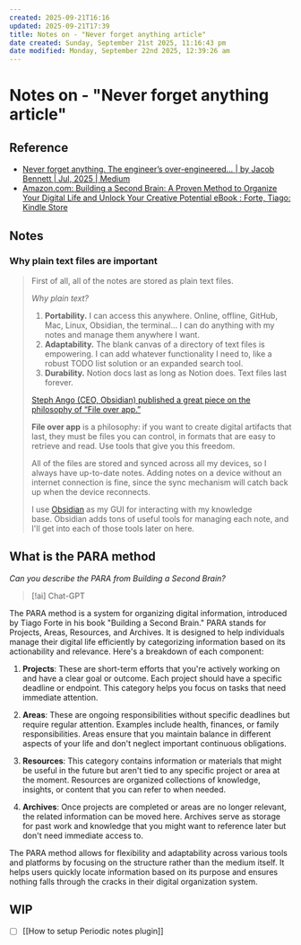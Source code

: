```yaml
---
created: 2025-09-21T16:16
updated: 2025-09-21T17:39
title: Notes on - "Never forget anything article"
date created: Sunday, September 21st 2025, 11:16:43 pm
date modified: Monday, September 22nd 2025, 12:39:26 am
---
```


# Notes on - "Never forget anything article"
## Reference
-  [Never forget anything. The engineer’s over-engineered… \| by Jacob Bennett \| Jul, 2025 \| Medium](https://jacob.blog/how-i-never-forget-anything-as-a-staff-software-engineer-8874d89a4d70)
- [Amazon.com: Building a Second Brain: A Proven Method to Organize Your Digital Life and Unlock Your Creative Potential eBook : Forte, Tiago: Kindle Store](https://www.amazon.com/Building-Second-Brain-Organize-Potential-ebook/dp/B09LVVN9L3/ref=tmm_kin_swatch_0?_encoding=UTF8&dib_tag=se&dib=eyJ2IjoiMSJ9.2KbIMQLJJgkCulI-Q03CzpznPk6PUvaKe1cyVPQBsYr5x1b0bhO-OKAY3FbErOE8b9DD9CREGFzDQn7Xyw2ZcwG8O8gqEJcuW6AkKcmMT2EgMtz7jStviLUVSsm8FIpk2oXfieC5ZeKeNnF1oXqsBMs38ypRdzfZhb60ewwOtNCT0xGJIeFLHDatSe7FNATDXUdY47_1AJ_1P0XgudvFwHWt_0RBPDn1iUANhRyVq-0.xB7AHINCw7I4aeFYgP-glLzS0iaP0r4-XNTbdtFbEsI&qid=1747524572&sr=8-1)
## Notes

### Why plain text files are important

> First of all, all of the notes are stored as plain text files.
> 
> *Why plain text?*
> 
> 1. **Portability.** I can access this anywhere. Online, offline, GitHub, Mac, Linux, Obsidian, the terminal… I can do anything with my notes and manage them anywhere I want.
> 2. **Adaptability.** The blank canvas of a directory of text files is empowering. I can add whatever functionality I need to, like a robust TODO list solution or an expanded search tool.
> 3. **Durability.** Notion docs last as long as Notion does. Text files last forever.
> 
> [Steph Ango (CEO, Obsidian) published a great piece on the philosophy of “File over app.”](https://stephango.com/file-over-app)
> 
> **File over app** is a philosophy: if you want to create digital artifacts that last, they must be files you can control, in formats that are easy to retrieve and read. Use tools that give you this freedom.
> 
> All of the files are stored and synced across all my devices, so I always have up-to-date notes. Adding notes on a device without an internet connection is fine, since the sync mechanism will catch back up when the device reconnects.
> 
> I use [Obsidian](https://obsidian.md/) as my GUI for interacting with my knowledge base. Obsidian adds tons of useful tools for managing each note, and I'll get into each of those tools later on here.

## What is the PARA method
*Can you describe the PARA from Building a Second Brain?*

> [!ai] Chat-GPT

The PARA method is a system for organizing digital information, introduced by Tiago Forte in his book "Building a Second Brain." PARA stands for Projects, Areas, Resources, and Archives. It is designed to help individuals manage their digital life efficiently by categorizing information based on its actionability and relevance. Here's a breakdown of each component:

1. **Projects**: These are short-term efforts that you're actively working on and have a clear goal or outcome. Each project should have a specific deadline or endpoint. This category helps you focus on tasks that need immediate attention.

2. **Areas**: These are ongoing responsibilities without specific deadlines but require regular attention. Examples include health, finances, or family responsibilities. Areas ensure that you maintain balance in different aspects of your life and don't neglect important continuous obligations.

3. **Resources**: This category contains information or materials that might be useful in the future but aren't tied to any specific project or area at the moment. Resources are organized collections of knowledge, insights, or content that you can refer to when needed.

4. **Archives**: Once projects are completed or areas are no longer relevant, the related information can be moved here. Archives serve as storage for past work and knowledge that you might want to reference later but don't need immediate access to.

The PARA method allows for flexibility and adaptability across various tools and platforms by focusing on the structure rather than the medium itself. It helps users quickly locate information based on its purpose and ensures nothing falls through the cracks in their digital organization system.

## WIP
- [ ] [[How to setup Periodic notes plugin]]
